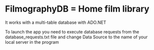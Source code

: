 # FilmographyDB = Home film library

It works with a multi-table database with ADO.NET 

To launch the app you need to execute database requests from the database_requests.txt file and change Data Source to the name of your local server in the program

